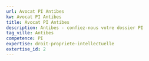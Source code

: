 ```yaml
---
url: Avocat PI Antibes
kw: Avocat PI Antibes
title: Avocat PI Antibes
description: Antibes - confiez-nous votre dossier PI
tag_ville: Antibes
competence: PI
expertise: droit-propriete-intellectuelle
extertise_id: 2
---
```


